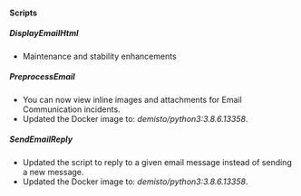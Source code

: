 
#### Scripts
##### DisplayEmailHtml
- Maintenance and stability enhancements

##### PreprocessEmail
- You can now view inline images and attachments for Email Communication incidents.
- Updated the Docker image to: *demisto/python3:3.8.6.13358*.

##### SendEmailReply
- Updated the script to reply to a given email message instead of sending a new message.
- Updated the Docker image to: *demisto/python3:3.8.6.13358*.